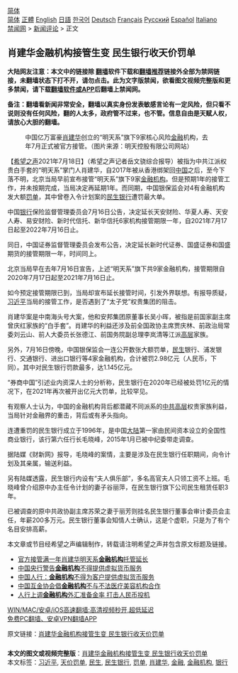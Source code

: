  <!-- 面包屑导航 --> <div class="breadcrumb"><!-- GTranslate: https://gtranslate.io/ -->  <div class="switcher notranslate">  <div class="selected">  <a href="#" onclick="return false;"> 简体</a>  </div>  <div class="option">  <a href="https://www.bannedbook.org" onclick="doGTranslate('zh-CN|zh-CN');jQuery('div.switcher div.selected a').html(jQuery(this).html());return false;" title="简体中文" class="nturl selected"> 简体</a>  <a href="https://www.bannedbook.org/zh-tw/" onclick="doGTranslate('zh-CN|zh-TW');jQuery('div.switcher div.selected a').html(jQuery(this).html());return false;" title="繁體中文" class="nturl"> 正體</a>  <a href="https://www.bannedbook.org/en/" onclick="doGTranslate('zh-CN|en');jQuery('div.switcher div.selected a').html(jQuery(this).html());return false;" title="English" class="nturl"> English</a>  <a href="https://www.bannedbook.org/ja/" onclick="doGTranslate('zh-CN|ja');jQuery('div.switcher div.selected a').html(jQuery(this).html());return false;" title="日本語" class="nturl"> 日語</a>  <a href="https://www.bannedbook.org/ko/" onclick="doGTranslate('zh-CN|ko');jQuery('div.switcher div.selected a').html(jQuery(this).html());return false;" title="한국어" class="nturl"> 한국어</a>  <a href="https://www.bannedbook.org/de/" onclick="doGTranslate('zh-CN|de');jQuery('div.switcher div.selected a').html(jQuery(this).html());return false;" title="Deutsch" class="nturl"> Deutsch</a>  <a href="https://www.bannedbook.org/fr/" onclick="doGTranslate('zh-CN|fr');jQuery('div.switcher div.selected a').html(jQuery(this).html());return false;" title="Français" class="nturl"> Français</a>  <a href="https://www.bannedbook.org/ru/" onclick="doGTranslate('zh-CN|ru');jQuery('div.switcher div.selected a').html(jQuery(this).html());return false;" title="Русский" class="nturl"> Русский</a>  <a href="https://www.bannedbook.org/es/" onclick="doGTranslate('zh-CN|es');jQuery('div.switcher div.selected a').html(jQuery(this).html());return false;" title="Español" class="nturl"> Español</a>  <a href="https://www.bannedbook.org/it/" onclick="doGTranslate('zh-CN|it');jQuery('div.switcher div.selected a').html(jQuery(this).html());return false;" title="Italiano" class="nturl"> Italiano</a>  </div>  </div>      <div class='breadcrumb-sub'><!-- Breadcrumb NavXT 6.3.0 --> <a href="https://www.bannedbook.org/" class="home">禁闻网</a> &gt; <a href="https://www.bannedbook.org/bnews/comments/" class="category">新闻评论</a> &gt; 正文</div></div><h2>肖建华金融机构接管生变 民生银行收天价罚单</h2> <p class="notice"><b>大陆网友注意：本文中的链接除 <a href="https://github.com/bannedbook/fanqiang" >翻墙</a>软件下载和<a href="https://github.com/killgcd/justmysocks/blob/master/README.md">翻墙推荐</a>链接外全部为禁网链接，未翻墙状态下打不开，请勿点击。此为文字版禁闻，欲看图文视频完整版和更多禁闻，请下载<a href="https://github.com/bannedbook/fanqiang">翻墙软件或APP</a>后翻墙上禁闻网。</p><p>备注：翻墙看新闻非常安全，翻墙以真实身份发表敏感言论有一定风险，但只看不说则没有任何风险，翻的人太多，政府管不过来，也不管。信息自由是天赋人权，请放心大胆的翻墙。</b></p>  <div class="entry"> <figure><figcaption>中国亿万富豪<a href="https://www.bannedbook.org/bnews/tag/%e8%82%96%e5%bb%ba%e5%8d%8e/" class="st_tag internal_tag" rel="tag" title="标签 肖建华 下的日志">肖建华</a>创立的“明天系”旗下9家核心风险<a href="https://www.bannedbook.org/bnews/tag/%E9%87%91%E8%9E%8D/" class="st_tag internal_tag" rel="tag" title="标签 金融 下的日志">金融</a>机构，去年7月正式被官方接管。（图片来源：明天控股有限公司网站）</figcaption></figure> <p>【<span class='wp_keywordlink_affiliate'><a href="https://www.soundofhope.org" title="希望之声" target="_blank">希望之声</a></span>2021年7月18日】（希望之声记者岳文骁综合报导）被指为中共江派权贵白手套的“明天系”掌门人肖建华，自2017年被从香港绑架回<span class='wp_keywordlink_affiliate'><a href="https://www.bannedbook.org/" title="中国" target="_blank">中国</a></span>之后，至今下落不明，北京当局早前宣布接管“明天系”旗下9家<a href="https://www.bannedbook.org/bnews/tag/%E9%87%91%E8%9E%8D%E6%9C%BA%E6%9E%84/" class="st_tag internal_tag" rel="tag" title="标签 金融机构 下的日志">金融机构</a>。但是预期1年的接管工作，并未按期完成，当局决定再延期1年。而同期，中国银保监会对4有金融机构发大额<a href="https://www.bannedbook.org/bnews/tag/%E7%BD%9A%E5%8D%95/" class="st_tag internal_tag" rel="tag" title="标签 罚单 下的日志">罚单</a>，其中曾卷入令计划案的<a href="https://www.bannedbook.org/bnews/tag/%e6%b0%91%e7%94%9f%e9%93%b6%e8%a1%8c/" class="st_tag internal_tag" rel="tag" title="标签 民生银行 下的日志">民生银行</a>遭罚最大单。</p> <p>中国<a href="https://www.bannedbook.org/bnews/tag/%e9%93%b6%e8%a1%8c/" class="st_tag internal_tag" rel="tag" title="标签 银行 下的日志">银行</a>保险监督管理委员会7月16日公告，决定延长天安财险、华夏人寿、天安人寿、易安财险、新时代信托、新华信托6家机构接管期限一年，自2021年7月17日起至2022年7月16日止。</p> <p>同日，中国证券监督管理委员会发布公告，决定延长新时代证券、国盛证券和国盛期货的接管期限一年，时间同上。</p> <p>北京当局早在去年7月16日宣告，上述“明天系”旗下共9家金融机构，接管期限自2020年7月17日起至2021年7月16日止。</p>  <p>如今预定接管期限已到，当局却宣布延长接管时间，引发外界联想。有报导质疑，<a href="https://www.bannedbook.org/bnews/tag/%e4%b9%a0%e8%bf%91%e5%b9%b3/" class="st_tag internal_tag" rel="tag" title="标签 习近平 下的日志">习近平</a>当局的接管工作，是否遇到了“太子党”权贵集团的阻击。</p> <p>肖建华案是中南海头号大案，他和安邦集团原董事长吴小晖，被指是前国家副主席曾庆红家族的“白手套”。肖建华的利益还涉及前全国政协主席贾庆林、前政治局常委刘云山、前人大委员长张德江、前国务院副总理李岚清等江派<span class='wp_keywordlink_affiliate'><a href="https://www.bannedbook.org/bnews/ccpdope/" title="中共高层内幕" target="_blank">高层</a></span>家族。</p> <p>另外，7月16日傍晚，中国银保监会一连公开数张大额罚单，<a href="https://www.bannedbook.org/bnews/tag/%E6%B0%91%E7%94%9F/" class="st_tag internal_tag" rel="tag" title="标签 民生 下的日志">民生</a>银行、浦发银行、交通银行、进出口银行等4家金融机构，合计被罚2.98亿元（人民币，下同）。其中对民生银行罚款最多，达1.145亿元。</p> <p>“券商中国”引述业内资深人士的分析称，民生银行在2020年已经被处罚1亿元的情况下，在2021年再次被开出亿元大罚单，比较罕见。</p>  <p>有观察人士认为，中国的金融机构背后都潜藏不同派系的<span class='wp_keywordlink_affiliate'><a href="https://www.bannedbook.org/bnews/ccpdope/" title="中共高层" target="_blank">中共高层</a></span>权贵家族利益，当局针对金融界的重击，背后或有矛头指向。</p> <p>连遭重罚的民生银行成立于1996年，是中国<span class='wp_keywordlink_affiliate'><a href="https://www.bannedbook.org/" title="大陆" target="_blank">大陆</a></span>第一家由民间资本设立的全国性商业银行，该行第六任行长毛晓峰，2015年1月已被中纪委带走调查。</p> <p>据陆媒《财新网》报导，毛晓峰的案情，主要是涉及在民生银行任职期间，向令计划及其亲属，输送利益。</p> <p>另有陆媒透露，民生银行内设有“夫人俱乐部”，多名高官夫人只领工资不上班。毛晓峰曾介绍原中办主任令计划的妻子谷丽萍，在民生银行旗下公司民生租赁任职3年。</p>  <p>已被调查的原中共政协副主席苏荣之妻于丽芳则挂名民生银行董事会审计委员会主任，年薪200多万元。民生银行董事会知情人士确认，这是个虚职，只是为了有个名目安排高薪。</p> <p>本文章或节目经希望之声编辑制作，转载请注明希望之声并包含原文标题及链接。 </p> <ul class='op-related-articles' title='相关阅读'> <li><a href='https://www.bannedbook.org/bnews/baitai/20210717/1589076.html' target='_blank'>官方接管满一年肖建华明天系<b>金融机构</b>托管延长</a></li> <li><a href='https://www.bannedbook.org/bnews/headline/20210707/1582407.html' target='_blank'>中国央行警告<b>金融机构</b>不得提供虚拟货币服务</a></li> <li><a href='https://www.bannedbook.org/bnews/finance/20210707/1581859.html' target='_blank'>中国人行：<b>金融机构</b>不得为客户提供虚拟货币服务</a></li> <li><a href='https://www.bannedbook.org/bnews/baitai/20210609/1563457.html' target='_blank'>中国互金协会倡<b>金融机构</b>不与不法医疗美容机构合作</a></li> <li><a href='https://www.bannedbook.org/bnews/cnnews/20210601/1557484.html' target='_blank'>人行上调<b>金融机构</b>外汇准备金率 打击人民币投机</a></li> </ul> <p class="texttj"> <a href="https://github.com/bannedbook/fanqiang/wiki/V2ray%E6%9C%BA%E5%9C%BA" target="_blank">WIN/MAC/安卓/iOS高速翻墙:高清视频秒开,超低延迟</a><br/> <a href="https://github.com/bannedbook/fanqiang/wiki/%E7%A6%81%E9%97%BB%E7%BD%91%E5%AE%89%E5%8D%93%E7%BF%BB%E5%A2%99%E6%96%B0%E9%97%BBAPP" target="_blank">免费PC翻墙、安卓VPN翻墙APP</a></p><p>原文链接：<a class="src_link"  href="https://www.soundofhope.org/post/526793" target="_blank">肖建华金融机构接管生变 民生银行收天价罚单</a></p> <a name='sharetosocial'></a>  <div style="margin-bottom:5px;padding-bottom:5px;clear:both"> <div id="archive-pix-1" class="banner-ads"> <!-- AuctionX Display platform tag START --> <div id="26318x728x90x621x_ADSLOT2" clicktrack="%%CLICK_URL_ESC%%"></div> <!-- AuctionX Display platform tag END --> </div> <div id="archive-pix-2" class="banner-ads"> <!-- AuctionX Display platform tag START --> <div id="26315x300x250x621x_ADSLOT2" clicktrack="%%CLICK_URL_ESC%%"></div> <!-- AuctionX Display platform tag END --> </div> </div>    <div id="archive-pix-1" class="banner-ads"> <!-- AuctionX Display platform tag START --> <div id="26318x728x90x621x_ADSLOT3" clicktrack="%%CLICK_URL_ESC%%"></div> <!-- AuctionX Display platform tag END --> </div> <div><b>本文的图文或视频完整版</b>：<a href='https://www.bannedbook.org/bnews/comments/20210718/1589623.html'>肖建华金融机构接管生变 民生银行收天价罚单</a></div>  </div><!--END ENTRY--> <div class="postfooter"> <div>本文标签：<a href="https://www.bannedbook.org/bnews/tag/%e4%b9%a0%e8%bf%91%e5%b9%b3/" rel="tag">习近平</a>, <a href="https://www.bannedbook.org/bnews/tag/%E5%A4%A9%E4%BB%B7%E7%BD%9A%E5%8D%95/" rel="tag">天价罚单</a>, <a href="https://www.bannedbook.org/bnews/tag/%E6%B0%91%E7%94%9F/" rel="tag">民生</a>, <a href="https://www.bannedbook.org/bnews/tag/%e6%b0%91%e7%94%9f%e9%93%b6%e8%a1%8c/" rel="tag">民生银行</a>, <a href="https://www.bannedbook.org/bnews/tag/%E7%BD%9A%E5%8D%95/" rel="tag">罚单</a>, <a href="https://www.bannedbook.org/bnews/tag/%e8%82%96%e5%bb%ba%e5%8d%8e/" rel="tag">肖建华</a>, <a href="https://www.bannedbook.org/bnews/tag/%E9%87%91%E8%9E%8D/" rel="tag">金融</a>, <a href="https://www.bannedbook.org/bnews/tag/%E9%87%91%E8%9E%8D%E6%9C%BA%E6%9E%84/" rel="tag">金融机构</a>, <a href="https://www.bannedbook.org/bnews/tag/%e9%93%b6%e8%a1%8c/" rel="tag">银行</a></div>  </div><!--END POSTFOOTER--> 